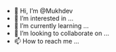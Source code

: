 - 👋 Hi, I’m @Mukhdev
- 👀 I’m interested in ...
- 🌱 I’m currently learning ...
- 💞️ I’m looking to collaborate on ...
- 📫 How to reach me ...

<!---
Mukhdev/Mukhdev is a ✨ special ✨ repository because its `README.md` (this file) appears on your GitHub profile.
You can click the Preview link to take a look at your changes.
--->
